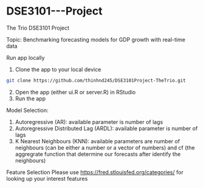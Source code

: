 # DSE3101---Project
The Trio DSE3101 Project

Topic: Benchmarking forecasting models for GDP growth with real-time data

Run app locally
1. Clone the app to your local device
```bash
git clone https://github.com/thinhnd245/DSE3101Project-TheTrio.git
```
2. Open the app (either ui.R or server.R) in RStudio
3. Run the app

Model Selection:
1. Autoregressive (AR): available parameter is number of lags
2. Autoregressive Distributed Lag (ARDL): available parameter is number of lags
3. K Nearest Neighbours (KNN): available parameters are number of neighbours (can be either a number or a vector of numbers) and cf (the aggregrate function that determine our forecasts after identify the neighbours)


Feature Selection
Please use https://fred.stlouisfed.org/categories/ for looking up your interest features
